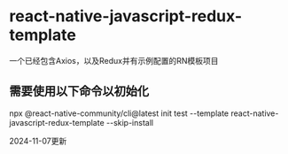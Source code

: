 # react-native-javascript-redux-template
一个已经包含Axios，以及Redux并有示例配置的RN模板项目

## 需要使用以下命令以初始化

npx @react-native-community/cli@latest init test --template react-native-javascript-redux-template --skip-install

2024-11-07更新